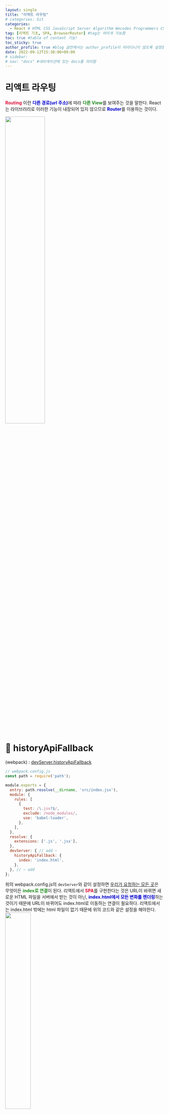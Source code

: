 ```yaml
---
layout: single
title: "리액트 라우팅"
# categories: Git
categories:
  - React # HTML CSS JavaScript Server Algorithm Wecodes Programmers CS Github Blog
tag: [리액트 기초, SPA, BrowserRouter] #tag는 여러개 가능함
toc: true #table of content 기능!
toc_sticky: true
author_profile: true #blog 글안에서는 author_profile이 따라다니지 않도록 설정함
date: 2022-09-12T15:30:00+09:00
# sidebar:
# nav: "docs" #네비게이션에 있는 docs를 의미함
---
```

<style>
.crimson {
  color: crimson;
  font-weight: bold;
}

.mediumblue {
  color: mediumblue;
  font-weight: bold;
}

.forestgreen {
  color: forestgreen;
  font-weight: bold;
}

.black {
  color: black;
  font-weight: bold;
}
</style>

# 리액트 라우팅
<span class="crimson">Routing</span> 이란 <span class="mediumblue">다른 경로(url 주소)</span>에 따라 <span class="forestgreen">다른 View</span>를 보여주는 것을 말한다. React는 라이브러리로 이러한 기능이 내장되어 있지 않으므로 <span class="mediumblue">Router</span>를 이용하는 것이다.

<img src="https://user-images.githubusercontent.com/87808288/192272173-437633e4-9d09-4d5a-bdba-0cd888da96d5.png" width="50%">

# 🔴 historyApiFallback
(webpack) : [devServer.historyApiFallback](https://webpack.js.org/configuration/dev-server/#devserverhistoryapifallback)

```jsx
// webpack.config.js
const path = require('path');

module.exports = {
  entry: path.resolve(__dirname, 'src/index.jsx'),
  module: {
    rules: [
      {
        test: /\.jsx?$/,
        exclude: /node_modules/,
        use: 'babel-loader',
      },
    ],
  },
  resolve: {
    extensions: ['.js', '.jsx'],
  },
  devServer: { // add ~
    historyApiFallback: {
      index: 'index.html',
    },
  }, // ~ add
};
```

위의 webpack.config.js의 `devServer`와 같이 설정하면 <u>우리가 요청하는 모든 곳</u>은 무엇이든 <span class="forestgreen">index로 연결</span>이 된다. 리액트에서 <span class="crimson">SPA</span>를 구현한다는 것은 URL이 바뀌면 새로운 HTML 파일을 서버에서 받는 것이 아닌, <span class="mediumblue">index.html에서 모든 변화를 렌더링</span>하는 것이기 때문에 URL이 바뀌어도 index.html로 이동하는 연결이 필요하다. 리액트에서는 index.html 밖에는 html 파일이 없기 때문에 위의 코드와 같은 설정을 해야한다.  
<img src="https://user-images.githubusercontent.com/87808288/189670640-bd531f39-7c57-453d-ab1c-d5ec3c39d2ee.png" width="40%">  
index로 연결된다는 것은 <span class="mediumblue">index.jsx</span>로 온다는 것을 의미한다.

# 🔴 Window.location
(mdn web docs) : [Location](https://developer.mozilla.org/ko/docs/Web/API/Location)

<span class="crimson">window.location</span>을 통해서 Location 객체를 얻어올 수 있다.

Location 인터페이스는 객체가 연결된 장소(URL)를 표현한다. Location 인터페이스에 변경을 가하면 연결된 객체에도 반영되는데, Document와 인터페이스가 이런 Location을 가지고 있다. 각각 Document.location과 window.location으로 접근할 수 있다.

'http://localhost:8080/' 상태에서 <u>console.log(location);</u> 을 이용하여 console을 확인해보면 아래의 이미지와 같이 결과를 확인할 수 있다.  
<img src="https://user-images.githubusercontent.com/87808288/189809131-46da7ca2-5d49-4661-8180-27c3927a9851.png" width="80%">

그리고 'http://localhost:8080/<span class="forestgreen">about</span>' 에서 console.log(location); 이용하여 console을 확인하면 이제는 아래와 같이 내용이 변경되었다.  
<img src="https://user-images.githubusercontent.com/87808288/189809434-fe2f1692-71e1-475c-b952-da211097b376.png" width="80%">  
이를 이용해 console.log(<span class="mediumblue">location.pathname</span>);을 사용하면 <u>'/about'만을 값으로</u> 가지고 올 수 있게 된다.

```jsx
// App.jsx
import RestaurantsPage from './RestaurantsPage';

export default function App() {
  const { location: { pathname } } = window;

  if (pathname === '/') {
    return (
      <p>Home</p>
    );
  }

  return (
    <RestaurantsPage />
  );
}
```

pathname을 이용하여 위의 코드와 같이 기본 url일 경우에는 Home이 보이도록 하고, pathname이 다른 것이 붙는 경우는 RestaurantsPage 컴포넌트가 렌더링된다.

```jsx
// App.jsx
import RestaurantsPage from './RestaurantsPage';

function HomePage() {
  return (
    <p>Home</p>
  );
}

export default function App() {
  const { location: { pathname } } = window;

  const MyComponent = {
    '/': HomePage,
    '/restaurants': RestaurantsPage,
  }[pathname];

  return (
    <MyComponent />
  );
}
```

그리고 `객체의 구조분해할당`과 `대괄호 표기법`을 사용하면 위의 코드와 같이 <u>MyComponent 변수</u>를 선언과 동시에 해당 <span class="mediumblue">pathname에 따라 그에 맞는 값으로 함수를 Myconponemt 함수에 할당</span>하게 된다. 변수 MyComponent에 최종적으로 <span class="forestgreen">값이 할당되는 시점</span>은 대괄호 표기법([pathname])까지 실행되어 객체에서 그에 맞는 <span class="mediumblue">대괄호 표기법을 검색한 후에 할당</span>된다.

```jsx
// App.jsx
import RestaurantsPage from './RestaurantsPage';

function HomePage() {
  return (
    <p>Home</p>
  );
}

function NotFoundPage() {
  return (
    <p>NotFoundPage</p>
  );
}

export default function App() {
  const { location: { pathname } } = window;

  const MyComponent = {
    '/': HomePage,
    '/restaurants': RestaurantsPage,
  }[pathname] || NotFoundPage;

  return (
    <MyComponent />
  );
}
```

<u>사용자가 주소를 잘못 쳐서</u> 들어오는 경우, '/', 'restaurants' 외의 pathname을 시도하는 경우들도 있다. 이러한 <span class="forestgreen">에러를 처리</span>하기 위해 MyComponent에 <span class="mediumblue">논리합 연산자</span>를 사용하여 <u>객체에서 찾을 수 없는 프로퍼티 키인 경우 <span class="forestgreen">undefined</span>를 반환하는 것을 이용</u>해 위의 코드와 같이 'NotFoundPage' 함수를 변수의 값으로 할당하게 할 수도 있다.

# 🔴 Routing
(poiemaweb) : [37장 SPA & Routing](https://poiemaweb.com/js-spa)

라우팅이란 <u>출발지에서 목적지까지의 경로를 결정하는 기능</u>이다. 애플리케이션의 라우팅은 사용자가 태스크를 수행하기 위해 어떤 화면(view)에 다른 화면으로 전환하는 내비게이션을 관리하기 위한 기능을 의미한다. 일반적으로 사용자가 요청한 URL 또는 이벤트를 해석하고 새로운 페이지로 전환하기 위한 데이터를 취득하기 위해 서버에 필요한 데이터를 요청하고 화면을 전환하는 일련의 행위를 말한다.

## 🟠 SPA(Single Page Application)
단일 페이지 애플리케이션은 모던 웹의 패러다임이다. <span class="crimson">SPA</span>는 기본적으로 <span class="mediumblue">단일 페이지</span>로 구성되며 기존의 서버 사이드 렌더링과 비교할 때, <span class="forestgreen">배포가 간단</span>하며 <span class="forestgreen">네이티브 앱과 유사한 사용자 경험</span>을 제공할 수 있다.

<span class="forestgreen">link tag</span>를 사용하는 <u>전통적인 화면 전환 방식</u>은 <span class="crimson">새로운 페이지 요청 시마다 정적 리소스가 다운로드</span>되고 <span class="forestgreen">전체 페이지를 다시 렌더링</span>하는 방식을 사용하므로 <span class="mediumblue">새로고침이 발생하는 문제</span>가 있었다. 그리고 이로인해 <u>변경이 필요하지 않은 부분까지 포함</u>되면서 <span class="crimson">전체 페이지를 갱신하므로 비효율적</span>이다.

`SPA`는 웹 애플리케이션에 필요한 <span class="crimson">모든 정적 리소스를 최초 접근시 단 한 번만 다운로드</span>한다. <u>이후 새로운 페이지 요청 시</u>, <span class="forestgreen">페이지 갱신에 필요한 데이터만을 JSON으로 전달받아 페이지를 갱신</span>하므로 <u>전체적인 트래픽을 감소</u>시킬 수 있다. 그리고 전체 페이지를 다시 렌더링하지 않고 변경되는 부분만 갱신하므로 새로고침이 발생하지 않아 네이티브 앱과 유사한 사용자 경험을 제공한다.

SPA의 핵심 가치는 사용자 경험(UX) 향상에 있으며 부가적으로 애플리케이션 속도의 향상도 기대할 수 있어서 <u>모바일 퍼스트(Mobile First) 전략에 부합</u>한다.

`SPA`는 크게 <span class="crimson">초기 구동 속도</span>와 <span class="crimson">SEO(검색엔진 최적화) 이슈</span>라는 대표적인 단점을 가지고 있다. SPA는 웹 애플리케이션에 필요한 모든 정적 리소스를 최초 접근시 단 한번 다운로드하기 때문에 초기 구동 속도가 상대적으로 느리다. 하지만 SPA는 웹페이지보다 애플리케이션에 적합한 기술이므로 트래픽 감소와 속도, 사용성, 반응성의 향상 등의 장점을 생각한다면 결정적인 단점이라 할 수는 없다.

SEO 이슈는, SPA는 일반적으로 서버 사이드 렌더링 방식이 아닌 자바스크립트 기반 비동기 모델의 클라이언트 사이드 렌더링 방식으로 동작한다. 클라이언트 사이드 렌더링은 일반적으로 데이터 패치 요청을 서버로부터 데이터를 응답받아 뷰를 동적으로 생성하는데 이때 브라우저 주소창의 URL이 변경되지 않는다. 이는 사용자 방문 history를 관리할 수 없음을 의미하며 SEO 이슈의 발생 원인이기도 하다. SPA는 정보 제공을 위한 웹페이지보다는 애플리케이션에 적합한 기술이므로 SEO 이슈는 심각한 문제로 취급할 수 없다고 생각할 수도 있지만 블로그와 같이 애플리케이션의 경우 SEO는 무시할 수 없는 중요한 의미를 갖는다.

## 🟠 Routing
라우팅이란 출발지에서 목적지까지의 경로를 결정하는 기술이다. 애플리케이션의 라우팅은 사용자가 태스크를 수행하기 위해 <u>어떤 화면(view)에서 다른 화면으로 화면을 전환하는</u> <span class="forestgreen">내비게이션을 관리하기 위한 기능</span>을 의미한다. 일반적으로 라우팅은 사용자가 요청한 URL 또는 이벤트를 해석하고 새로운 페이지로 전환하기 위해 필요한 데이터를 서버에 요청하고 페이지를 전환하기 위한 일련의 행위이다.

브라우저가 화면을 전환하는 경우는 아래와 같다.

- 브라우저의 주소창에 URL을 입력하면 해당 페이지로 이동한다.
- 웹페이지의 링크(a 링크)를 클릭하면 해당 페이지로 이동한다.
- 브라우저의 뒤로가기 또는 앞으로가기 버튼을 클릭하면 사용자 방문 기록(history)의 뒤 또는 앞으로 이동한다. history 관리를 위해서는, 각 페이지는 브라우저의 주소창에서 구별할 수 있는 유일한 URL을 소유해야 한다.

### 🟡 전통적 링크 방식
```html
<!DOCTYPE html>
<html>
  <head>
    <meta charset="UTF-8" />
    <meta name="viewport" content="width=device-width, initial-scale=1.0" />
    <meta http-equiv="X-UA-Compatible" content="ie=edge" />
    <title>SPA-Router - Link</title>
    <link rel="stylesheet" href="css/style.css" />
  </head>
  <body>
    <nav>
      <ul>
        <li><a href="/">Home</a></li>
        <li><a href="/service.html">Service</a></li>
        <li><a href="/about.html">About</a></li>
      </ul>
    </nav>
    <section>
      <h1>Home</h1>
      <p>This is main page</p>
    </section>
  </body>
</html>
```

<u>link tag를 클릭</u>하면 href 어트리뷰트 값인 리소스 경로가 URL의 path에 추가되어 주소창에 나타나고 해당 리소스를 서버에 요청한다.  
<img src="https://user-images.githubusercontent.com/87808288/189653541-3e6d1412-2fdd-45ec-b317-dfe3acd8d938.png" width="90%">

이때 <span class="mediumblue">서버</span>는 <u>html로 화면을 표시하는데 부족함이 없는 완전한 리소스</u>를 클라이언트에 응답한다. 이를 <span class="crimson">서버 사이드 렌더링(SSR)</span>이라 한다. 브라우저는 서버가 응답한 html을 응답받아 렌더링한다. 이때 응답받은 html로 전체 페이지를 다시 렌더링하게 되므로 새로고침이 발생한다.  
<img src="https://user-images.githubusercontent.com/87808288/189655507-c0edeee6-0fa2-444b-80a3-cc61ab18410f.png" width="50%">

이 방식은 <span class="forestgreen">자바스크립트의 도움 없이 응답받은 html만으로 렌더링이 가능</span>하며 <span class="mediumblue">각 페이지마다 고유의 URL이 존재</span>하므로 history 관리 및 SEO 대응에 아무런 문제가 없다. 하지만 요청마다 중복된 리소스를 응답받아야 하며 전체 페이지를 다시 렌더링하는 과정에서 새로고침이 발생하여 사용성이 좋지 않은 단점이 있다.

# 🔴 React Router
(REACT ROUTER) : [Quick start](https://v5.reactrouter.com/web/guides/quick-start)

React-Router는 신규 페이지를 불러오지 않는 상황에서 각각의 URL에 따라 선택된 데이터를 하나의 페이지에서 렌더링해주는 라이브러리이다.

`리액트 라우터`는 <u>사용자가 입력한 주소를 감지</u>하는 역할을 하고, 다양한 환경에서 동작할 수 있도록 여러 종류의 라우터 컴포넌트를 제공한다. 그중 많이 사용되는 라우터 컴포넌트가 바로 '<span class="mediumblue">BrowserRouter</span>'이다. BrowserRouter 는 <span class="forestgreen">HTML5 history API</span>(pushState, replaceState 및 popstate 이벤트)를 사용하여 UI 를 <u>URL 과 동기화된 상태로 유지</u>한다.

<span class="mediumblue">Routes</span> 컴포넌트는 여러 Route를 감싸서 그 중 <span class="forestgreen">규칙이 일치하는 Route 하나만을 렌더링 시켜주는 역할</span>을 한다. Route 컴포넌트는 path 속성에 경로, element 속성에 컴포넌트를 그리고 여러 라우팅을 매칭하고자 할 때는 URL 뒤에 *을 사용하면 된다.

```jsx
// App.jsx
import {
  Routes,
  Route,
} from 'react-router-dom';

import HomePage from './HomePage';
import AboutPage from './AboutPage';
import NotFoundPage from './NotFoundPage';
import RestaurantsPage from './RestaurantsPage';

export default function App() {
  return (
    <Routes>
      <Route path="/" element={<HomePage />} />
      <Route path="/about" element={<AboutPage />} />
      <Route path="/restaurants" element={<RestaurantsPage />} />
      <Route path="*" element={<NotFoundPage />} />
    </Routes>
  );
}
```

## 시작하기
react-router를 사용하기 위해 설치가 필요하다.

```bash
npm i react-router-dom
```

## Link & useNavigate
Route로 이동하는 방법에는 크게 2가지가 존재한다. 바로 `Link`와 `useNavigate`이다.

<span class="crimson">Link</span>를 사용하여 이동하는 방법은, <u>클릭시 a 태그와 같이 바로 이동하는 로직</u>을 만들 때 사용되는 도구이다.

```jsx
import React from "react";
import { Link } from "react-router-dom";

function Login() {
  return (
    <div>
      <Link to="/signup">회원가입</Link>
    </div>
  );
}

export default Login;
```

<span class="crimson">useNavigate</span>는 페이지 전환시 추가로 처리해야 하는 로직이 있을 경우에 사용하게 된다. 예를 들어 로그인 버튼을 클릭시 회원가입이 되어있는 사용자는 main 페이지로, 회원가입이 안되어 있는 사용자는 sign 페이지로 이동시키는 경우에 useNavigate를 사용한다. 이렇게 자바스크립트 코드를 사용한 <span class="forestgreen">조건문에 맞게 이동시키는</span> 것이 가능한 것이다.

```jsx
import React from "react";
import { useNavigate } from "react-router-dom";

function Login() {
  const navigate = useNavigate();

  const goToMain = () => {
    navigate("/main");
  };

  // 실제 활용 예시
  // const goToMain = () => {
  //   if(response.message === "valid user"){
  //     navigate('/main');
  //   } else {
  //     alert("가입된 회원이 아닙니다. 회원가입을 먼저 해주세요.")
  //     navigate('/signup');
  //   }
  // }

  return (
    <div>
      <button className="loginBtn" onClick={goToMain}>
        로그인
      </button>
    </div>
  );
}

export default Login;
```

<!-- ⓵ ⓶ ⓷ ⓸ ⓹ ⓺ ⓻ ⓼ ⓽ ⓾ -->

<!-- ### 2. Link 넣기

```

유형 1: (설명어를 입력) : [gunhee's coding blog](https://gunhee-jeong.github.io/)
유형 2: (URL 자동연결) : <https://gunhee-jeong.github.io/>
유형 3: (동일 파일 내 '문단으로 이동') : [1. Header로 이동](###-1-header)

```

유형 1: (설명어를 입력) : [gunhee's coding blog](https://gunhee-jeong.github.io/)
유형 2: (URL 자동연결) : <https://gunhee-jeong.github.io/>
유형 3: (동일 파일 내 '문단으로 이동') : [1. Header로 이동](#1-header)
유형 3의 방법

1. 특수문자를 제거
2. 스페이스는 -로 바꾸고
3. 대문자는 소문자로!
   그래서 ### 1. Header -> #1-header

## Link: [google][https://www.google.com/]

### 3. 수평선

```

---

```

---

### 4. 라인 바꾸기

```

스페이스바를 2번 눌러주면 다음칸으로
이동할 수 있어요!

```

---

스페이스바를 2번 눌러주면
다음칸으로 이동할 수 있어요!

### 5. list 만들기

```

1. 1번
2. 2번
3. 3번

- 순서없는 list
  - 순서없는 list
    - 순서없는 list

```

1. 1번
2. 2번
3. 3번

- 순서없는 list
  - 순서없는 list
    - 순서없는 list

---

### 6. font 관련

```

**진하게** -> 볼드
_기울여서_ -> 이탤릭체
~~취소선~~ -> 취소선

<ul>밑줄넣기</ul> -> 밑줄
<span style="color:crimson">빨간 글씨</span> -> 글자색
이것이 `인라인` 입니다 -> 인라인 코드
```

**진하게** -> 볼드
_기울여서_ -> 이탤릭체
~~취소선~~ -> 취소선
<u>밑줄넣기</u> -> 밑줄
<span style="color:crimson">빨간 글씨</span>
이것이 `인라인` 입니다 -> 인라인 코드

---

### 7. 인용구문

```
> coding
>
> > JavaScript
> >
> > > 내가 프짱!
```

> coding
>
> > JavaScript
> >
> > > 내가 프짱!

---

### 8. 이미지 삽입

```
유형1: ('사이즈를 조절' -> HTML 태그 사용) : <img src="https://gunhee-jeong.github.io/assets/images/blogLogo.png" width="300" height="200">
유형2: (이미지 삽입 후 -> 링크 걸기)
[![이미지](https://gunhee-jeong.github.io/assets/images/blogLogo/blogLogo.png)](https://gunhee-jeong.github.io/)
```

유형1: ('사이즈를 조절' -> HTML 태그 사용) : <img src="https://gunhee-jeong.github.io/assets/images/blogLogo.png" width="300" height="200">
유형2: (이미지 삽입 후 -> 링크 걸기)
[![이미지](https://gunhee-jeong.github.io/assets/images/blogLogo.png)](https://gunhee-jeong.github.io/)

### 9. 표 만들기

```
||국어|영어|
| :--- | ---: | :--: |
|건희 | 100점 | 100점
|철수 | 100점 | 100점
```

|      |  국어 | 영어  |
| :--- | ----: | :---: |
| 건희 | 100점 | 100점 |
| 철수 | 100점 | 100점 |

> - header를 넣고 싶은 경우 ---을 사용하고 :을 이용하여 정렬에 사용함!

### 10. 토글 만들기

```
<details>
<summary>여기를 누르세요</summary>
<div markdown="1">
숨겨진 내용
</div>
</details>
```

<details>
<summary>여기를 누르세요</summary>
<div markdown="1">
숨겨진 내용
</div>
</details> -->
